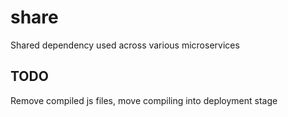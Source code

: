 # share

Shared dependency used across various microservices

## TODO
Remove compiled js files, move compiling into deployment stage

